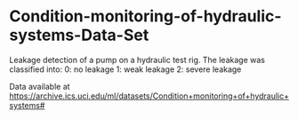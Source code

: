 # Condition-monitoring-of-hydraulic-systems-Data-Set
Leakage detection of a pump on a hydraulic test rig. The leakage was classified into:
0: no leakage
1: weak leakage
2: severe leakage

Data available at https://archive.ics.uci.edu/ml/datasets/Condition+monitoring+of+hydraulic+systems#
